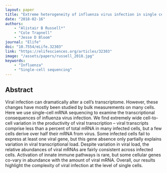 ```yaml
---
layout: paper
title: "Extreme heterogeneity of influenza virus infection in single cells"
date: "2018-02-16"
authors: 
    - "Alistair B Russell*"
    - "Cole Trapnell"
    - "Jesse D Bloom"
journal: "Elife"
doi: "10.7554/eLife.32303"
link: "https://elifesciences.org/articles/32303"
image: "/assets/papers/russell_2018.jpg"
keywords:
    - "Influenza"
    - "Single-cell sequencing"
---
```


## Abstract

Viral infection can dramatically alter a cell’s transcriptome. However, these changes have mostly been studied by bulk measurements on many cells. Here we use single-cell mRNA sequencing to examine the transcriptional consequences of influenza virus infection. We find extremely wide cell-to-cell variation in the productivity of viral transcription – viral transcripts comprise less than a percent of total mRNA in many infected cells, but a few cells derive over half their mRNA from virus. Some infected cells fail to express at least one viral gene, but this gene absence only partially explains variation in viral transcriptional load. Despite variation in viral load, the relative abundances of viral mRNAs are fairly consistent across infected cells. Activation of innate immune pathways is rare, but some cellular genes co-vary in abundance with the amount of viral mRNA. Overall, our results highlight the complexity of viral infection at the level of single cells.
